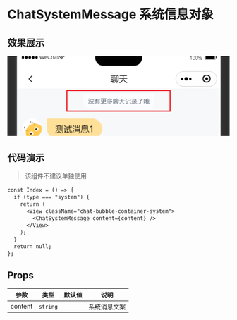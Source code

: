 # ChatSystemMessage 系统信息对象

## 效果展示

![alt text](assets/1754557857976image.png)

## 代码演示

> 该组件不建议单独使用

```tsx
const Index = () => {
  if (type === "system") {
    return (
      <View className="chat-bubble-container-system">
        <ChatSystemMessage content={content} />
      </View>
    );
  }
  return null;
};
```

## Props

|  参数   |   类型   | 默认值 |     说明     |
| :-----: | :------: | :----: | :----------: |
| content | `string` |        | 系统消息文案 |
